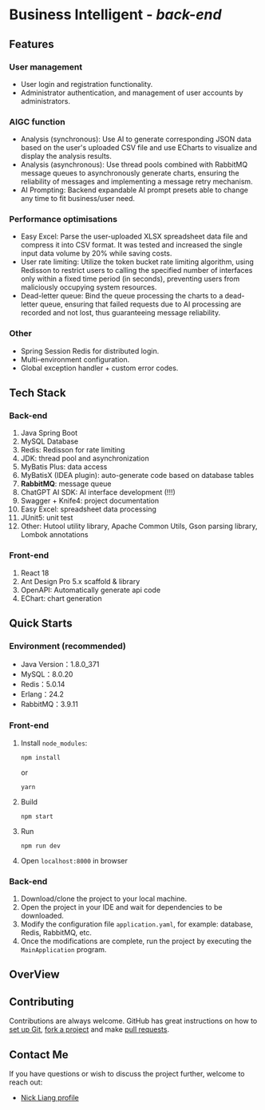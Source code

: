 # Business Intelligent - *back-end*
## Features
### User management 
- User login and registration functionality.
- Administrator authentication, and management of user accounts by administrators.

### AIGC function 
- Analysis (synchronous): Use AI to generate corresponding JSON data based on the user's uploaded CSV file and use ECharts to visualize and display the analysis results. 
- Analysis (asynchronous): Use thread pools combined with RabbitMQ message queues to asynchronously generate charts, ensuring the reliability of messages and implementing a message retry mechanism. 
- AI Prompting: Backend expandable AI prompt presets able to change any time to fit business/user need. 

### Performance optimisations
- Easy Excel: Parse the user-uploaded XLSX spreadsheet data file and compress it into CSV format. It was tested and increased the single input data volume by 20% while saving costs.
- User rate limiting: Utilize the token bucket rate limiting algorithm, using Redisson to restrict users to calling the specified number of interfaces only within a fixed time period (in seconds), preventing users from maliciously occupying system resources.
- Dead-letter queue: Bind the queue processing the charts to a dead-letter queue, ensuring that failed requests due to AI processing are recorded and not lost, thus guaranteeing message reliability.

### Other
- Spring Session Redis for distributed login.
- Multi-environment configuration.
- Global exception handler + custom error codes.

## Tech Stack 
### Back-end
1. Java Spring Boot
2. MySQL Database
3. Redis: Redisson for rate limiting
4. JDK: thread pool and asynchronization
5. MyBatis Plus: data access
6. MyBatisX (IDEA plugin): auto-generate code based on database tables
7. **RabbitMQ**: message queue
8. ChatGPT AI SDK: AI interface development (!!!)
9. Swagger + Knife4: project documentation
10. Easy Excel: spreadsheet data processing
11. JUnit5: unit test
11. Other: Hutool utility library, Apache Common Utils, Gson parsing library, Lombok annotations

### Front-end
1. React 18
2. Ant Design Pro 5.x scaffold & library
3. OpenAPI: Automatically generate api code
4. EChart: chart generation

## Quick Starts
### Environment (recommended)
- Java Version：1.8.0_371
- MySQL：8.0.20
- Redis：5.0.14
- Erlang：24.2
- RabbitMQ：3.9.11

### Front-end
1. Install `node_modules`:
    ```
    npm install 
    ```
    or
    ```
    yarn
    ```
2. Build  
    ```
    npm start
    ```
3. Run
    ```
    npm run dev
    ```
4. Open `localhost:8000` in browser 

### Back-end
1. Download/clone the project to your local machine.
2. Open the project in your IDE and wait for dependencies to be downloaded.
3. Modify the configuration file `application.yaml`, for example: database, Redis, RabbitMQ, etc.
4. Once the modifications are complete, run the project by executing the `MainApplication` program.

## OverView


## Contributing
Contributions are always welcome. GitHub has great instructions on how to [set up Git](https://docs.github.com/en/get-started/getting-started-with-git/set-up-git), [fork a project](https://docs.github.com/en/pull-requests/collaborating-with-pull-requests/working-with-forks/fork-a-repo) and make [pull requests](https://docs.github.com/en/pull-requests/collaborating-with-pull-requests/proposing-changes-to-your-work-with-pull-requests/about-pull-requests).

## Contact Me
If you have questions or wish to discuss the project further, welcome to reach out:
- [Nick Liang profile](https://github.com/becoze)
